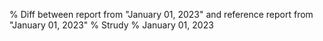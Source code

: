 % Diff between report from "January 01, 2023" and reference report from "January 01, 2023"
% Strudy
% January 01, 2023



